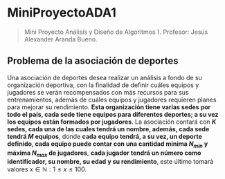 # MiniProyectoADA1
> Mini Proyecto Análisis y Diseño de Algoritmos 1. Profesor: Jesús Alexander Aranda Bueno.

## Problema de la asociación de deportes
Una asociación de deportes desea realizar un análisis a fondo de su organización
deportiva, con la finalidad de definir cuáles equipos y jugadores se verán recompensados 
con más recursos para sus entrenamientos, además de cuáles equipos y jugadores requieren 
planes para mejorar su rendimiento. **Esta organización tiene varias sedes por todo el país,
cada sede tiene equipos para diferentes deportes; a su vez los equipos están formados por 
jugadores**. La asociación contará con **$K$ sedes, cada una de las cuales tendrá un nombre,
además, cada sede tendrá $M$ equipos**, donde **cada equipo tendrá, a su vez, un deporte definido,
cada equipo puede contar con una cantidad minima $N_{min}$ y máxima $N_{max}$ de jugadores**,
**cada jugador tendrá un número como identificador, su nombre, su edad y su rendimiento**, este 
último tomará valores $x \in \mathbb{N} :1\leqslant x \leqslant 100$.
